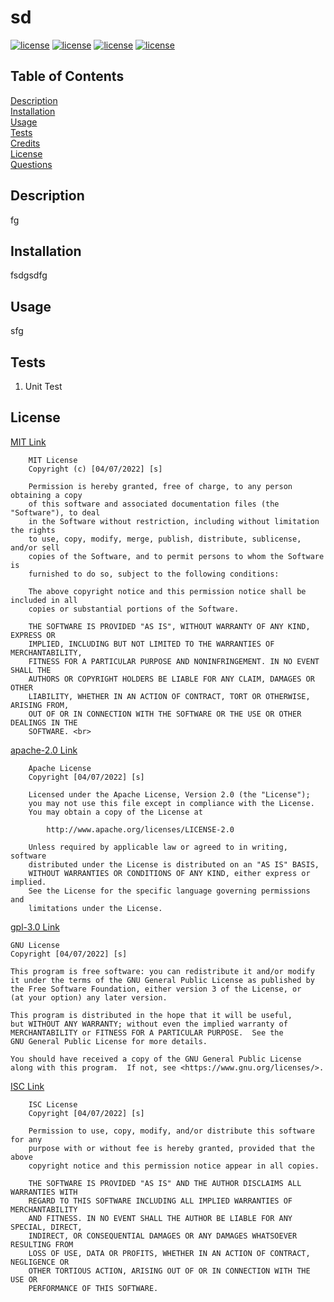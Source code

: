 # sd
[![license](https://img.shields.io/badge/license-MIT-blue)](https://shields.io) [![license](https://img.shields.io/badge/license-Apache-blue)](https://shields.io) [![license](https://img.shields.io/badge/license-GNU-blue)](https://shields.io) [![license](https://img.shields.io/badge/license-ISC-blue)](https://shields.io)
## Table of Contents
[Description](#description)<br>
[Installation](#installation)<br>
[Usage](#usage)<br>
[Tests](#tests)<br>
[Credits](#credits)<br>
[License](#license)<br>
[Questions](#questions)<br>
## Description
fg
## Installation
fsdgsdfg
## Usage
sfg
## Tests
<ol><li>Unit Test</li> </ol>

## License <br>
[MIT Link](https://choosealicense.com/licenses/mit)

        MIT License
        Copyright (c) [04/07/2022] [s]
        
        Permission is hereby granted, free of charge, to any person obtaining a copy
        of this software and associated documentation files (the "Software"), to deal
        in the Software without restriction, including without limitation the rights
        to use, copy, modify, merge, publish, distribute, sublicense, and/or sell
        copies of the Software, and to permit persons to whom the Software is
        furnished to do so, subject to the following conditions:
        
        The above copyright notice and this permission notice shall be included in all
        copies or substantial portions of the Software.
        
        THE SOFTWARE IS PROVIDED "AS IS", WITHOUT WARRANTY OF ANY KIND, EXPRESS OR
        IMPLIED, INCLUDING BUT NOT LIMITED TO THE WARRANTIES OF MERCHANTABILITY,
        FITNESS FOR A PARTICULAR PURPOSE AND NONINFRINGEMENT. IN NO EVENT SHALL THE
        AUTHORS OR COPYRIGHT HOLDERS BE LIABLE FOR ANY CLAIM, DAMAGES OR OTHER
        LIABILITY, WHETHER IN AN ACTION OF CONTRACT, TORT OR OTHERWISE, ARISING FROM,
        OUT OF OR IN CONNECTION WITH THE SOFTWARE OR THE USE OR OTHER DEALINGS IN THE
        SOFTWARE. <br> 
[apache-2.0 Link](https://choosealicense.com/licenses/apache-2.0) <br>
        
        Apache License
        Copyright [04/07/2022] [s]

        Licensed under the Apache License, Version 2.0 (the "License");
        you may not use this file except in compliance with the License.
        You may obtain a copy of the License at
     
            http://www.apache.org/licenses/LICENSE-2.0
     
        Unless required by applicable law or agreed to in writing, software
        distributed under the License is distributed on an "AS IS" BASIS,
        WITHOUT WARRANTIES OR CONDITIONS OF ANY KIND, either express or implied.
        See the License for the specific language governing permissions and
        limitations under the License. 
[gpl-3.0 Link](https://choosealicense.com/licenses/gpl-3.0) <br>

    GNU License
    Copyright [04/07/2022] [s]

    This program is free software: you can redistribute it and/or modify
    it under the terms of the GNU General Public License as published by
    the Free Software Foundation, either version 3 of the License, or
    (at your option) any later version.

    This program is distributed in the hope that it will be useful,
    but WITHOUT ANY WARRANTY; without even the implied warranty of
    MERCHANTABILITY or FITNESS FOR A PARTICULAR PURPOSE.  See the
    GNU General Public License for more details.

    You should have received a copy of the GNU General Public License
    along with this program.  If not, see <https://www.gnu.org/licenses/>. 
[ISC Link](https://choosealicense.com/licenses/isc) <br>

        ISC License
        Copyright [04/07/2022] [s]
        
        Permission to use, copy, modify, and/or distribute this software for any
        purpose with or without fee is hereby granted, provided that the above
        copyright notice and this permission notice appear in all copies.
        
        THE SOFTWARE IS PROVIDED "AS IS" AND THE AUTHOR DISCLAIMS ALL WARRANTIES WITH
        REGARD TO THIS SOFTWARE INCLUDING ALL IMPLIED WARRANTIES OF MERCHANTABILITY
        AND FITNESS. IN NO EVENT SHALL THE AUTHOR BE LIABLE FOR ANY SPECIAL, DIRECT,
        INDIRECT, OR CONSEQUENTIAL DAMAGES OR ANY DAMAGES WHATSOEVER RESULTING FROM
        LOSS OF USE, DATA OR PROFITS, WHETHER IN AN ACTION OF CONTRACT, NEGLIGENCE OR
        OTHER TORTIOUS ACTION, ARISING OUT OF OR IN CONNECTION WITH THE USE OR
        PERFORMANCE OF THIS SOFTWARE.
